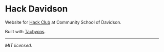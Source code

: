 # Hack Davidson

Website for [Hack Club](https://hackclub.github.io) at Community School of Davidson.

Built with [Tachyons](http://tachyons.io).

____

*MIT licensed.*
